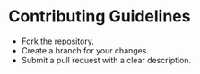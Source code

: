 # Contributing Guidelines
- Fork the repository.
- Create a branch for your changes.
- Submit a pull request with a clear description.
